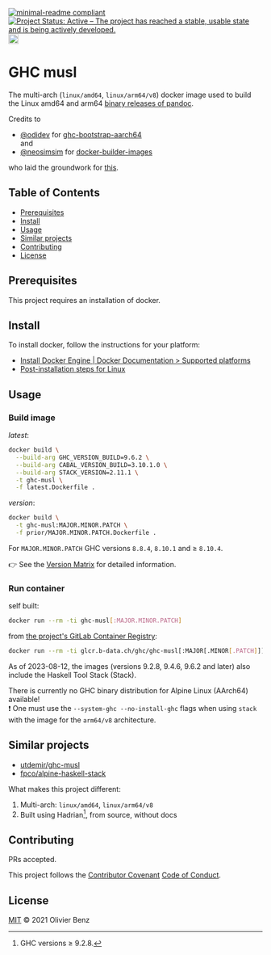 [![minimal-readme compliant](https://img.shields.io/badge/readme%20style-minimal-brightgreen.svg)](https://github.com/RichardLitt/standard-readme/blob/master/example-readmes/minimal-readme.md) [![Project Status: Active – The project has reached a stable, usable state and is being actively developed.](https://www.repostatus.org/badges/latest/active.svg)](https://www.repostatus.org/#active) <a href="https://liberapay.com/benz0li/donate"><img src="https://liberapay.com/assets/widgets/donate.svg" alt="Donate using Liberapay" height="20"></a>

# GHC musl

The multi-arch (`linux/amd64`, `linux/arm64/v8`) docker image used to build the
Linux amd64 and arm64
[binary releases of pandoc](https://github.com/jgm/pandoc/releases).

Credits to

*  [@odidev](https://github.com/odidev) for [ghc-bootstrap-aarch64](https://gitlab.alpinelinux.org/odidev/ghc-bootstrap-aarch64)  
   and
*  [@neosimsim](https://github.com/neosimsim) for
   [docker-builder-images](https://gitlab.com/neosimsim/docker-builder-images)

who laid the groundwork for [this](https://gitlab.com/benz0li/ghc-musl).

## Table of Contents

*  [Prerequisites](#prerequisites)
*  [Install](#install)
*  [Usage](#usage)
*  [Similar projects](#similar-projects)
*  [Contributing](#contributing)
*  [License](#license)

## Prerequisites

This project requires an installation of docker.

## Install

To install docker, follow the instructions for your platform:

*  [Install Docker Engine | Docker Documentation > Supported platforms](https://docs.docker.com/engine/install/#supported-platforms)
*  [Post-installation steps for Linux](https://docs.docker.com/engine/install/linux-postinstall/)

## Usage

### Build image

*latest*:

```bash
docker build \
  --build-arg GHC_VERSION_BUILD=9.6.2 \
  --build-arg CABAL_VERSION_BUILD=3.10.1.0 \
  --build-arg STACK_VERSION=2.11.1 \
  -t ghc-musl \
  -f latest.Dockerfile .
```

*version*:

```bash
docker build \
  -t ghc-musl:MAJOR.MINOR.PATCH \
  -f prior/MAJOR.MINOR.PATCH.Dockerfile .
```

For `MAJOR.MINOR.PATCH` GHC versions `8.8.4`, `8.10.1` and ≥ `8.10.4`.

:point_right: See the [Version Matrix](VERSION_MATRIX.md) for detailed
information.

### Run container

self built:

```bash
docker run --rm -ti ghc-musl[:MAJOR.MINOR.PATCH]
```

from [the project's GitLab Container Registry](https://gitlab.b-data.ch/ghc/ghc-musl/container_registry):

```bash
docker run --rm -ti glcr.b-data.ch/ghc/ghc-musl[:MAJOR[.MINOR[.PATCH]]]
```

As of 2023-08-12, the images (versions 9.2.8, 9.4.6, 9.6.2 and later) also
include the Haskell Tool Stack (Stack).

There is currently no GHC binary distribution for Alpine Linux (AArch64)
available!  
:exclamation: One must use the `--system-ghc --no-install-ghc` flags when using
`stack` with the image for the `arm64/v8` architecture.

## Similar projects

* [utdemir/ghc-musl](https://github.com/utdemir/ghc-musl)
* [fpco/alpine-haskell-stack](https://github.com/fpco/alpine-haskell-stack)

What makes this project different:

1. Multi-arch: `linux/amd64`, `linux/arm64/v8`
1. Built using Hadrian[^1], from source, without docs

[^1]: GHC versions ≥ 9.2.8.

## Contributing

PRs accepted.

This project follows the
[Contributor Covenant](https://www.contributor-covenant.org)
[Code of Conduct](CODE_OF_CONDUCT.md).

## License

[MIT](LICENSE) © 2021 Olivier Benz
